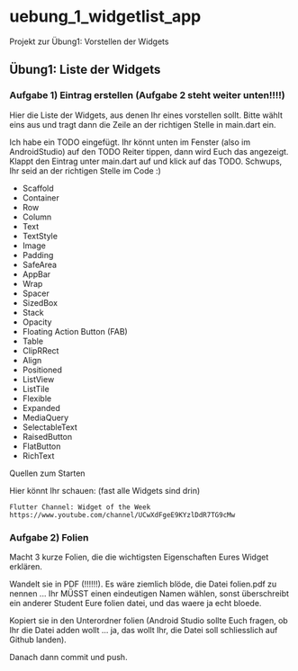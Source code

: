 # uebung_1_widgetlist_app

Projekt zur Übung1:  Vorstellen der Widgets

## Übung1: Liste der Widgets

### Aufgabe 1) Eintrag erstellen     (Aufgabe 2 steht weiter unten!!!!)

Hier die Liste der Widgets, aus denen Ihr eines vorstellen sollt.
Bitte wählt eins aus und tragt dann die Zeile an der richtigen Stelle
in main.dart ein.

Ich habe ein TODO eingefügt. Ihr könnt unten im Fenster (also im AndroidStudio)
auf den TODO Reiter tippen, dann wird Euch das angezeigt. Klappt den
Eintrag unter main.dart auf und klick auf das TODO.
Schwups, Ihr seid an der richtigen Stelle im Code :)

- Scaffold
- Container
- Row
- Column
- Text
- TextStyle
- Image
- Padding
- SafeArea
- AppBar
- Wrap
- Spacer
- SizedBox
- Stack
- Opacity
- Floating Action Button (FAB)
- Table
- ClipRRect
- Align
- Positioned
- ListView
- ListTile
- Flexible
- Expanded
- MediaQuery
- SelectableText
- RaisedButton
- FlatButton
- RichText


Quellen zum Starten

Hier könnt Ihr schauen: (fast alle Widgets sind drin)

    Flutter Channel: Widget of the Week
    https://www.youtube.com/channel/UCwXdFgeE9KYzlDdR7TG9cMw

### Aufgabe 2) Folien

Macht 3 kurze Folien, die die wichtigsten Eigenschaften Eures
Widget erklären.

Wandelt sie in PDF (!!!!!!). Es wäre ziemlich blöde, die Datei
folien.pdf zu nennen ... Ihr MÜSST einen eindeutigen Namen wählen,
sonst überschreibt ein anderer Student Eure folien datei, und
das waere ja echt bloede.

Kopiert sie in den Unterordner folien (Android Studio sollte
Euch fragen, ob Ihr die Datei adden wollt ... ja, das wollt Ihr,
die Datei soll schliesslich auf Github landen).

Danach dann commit und push.








